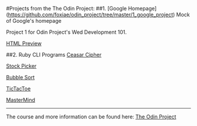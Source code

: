 #Projects from the The Odin Project:
##1. [Google Homepage] (https://github.com/foxiae/odin_project/tree/master/1_google_project)
Mock of Google's homepage

Project 1 for Odin Project's Wed Development 101.

[HTML Preview](https://htmlpreview.github.io/?https://github.com/foxiae/odin_project/blob/master/1_google_project/index.html)

##2. Ruby CLI Programs
[Ceasar Cipher](https://github.com/foxiae/odin_project/blob/master/4_ruby_building_blocks/ceasar_cipher.rb)

[Stock Picker](https://github.com/foxiae/odin_project/blob/master/4_ruby_building_blocks/stock_picker.rb)

[Bubble Sort](https://github.com/foxiae/odin_project/blob/master/5_ruby_adv_building_blocks/1_bubble_sort.rb)

[TicTacToe](https://github.com/foxiae/odin_project/blob/master/6_OOP_with_Ruby/tictactoe.rb)

[MasterMind](https://github.com/foxiae/odin_project/blob/master/6_OOP_with_Ruby/mastermind.rb)

***

The course and more information can be found here: <a href = "http://www.theodinproject.com"> The Odin Project</a>
